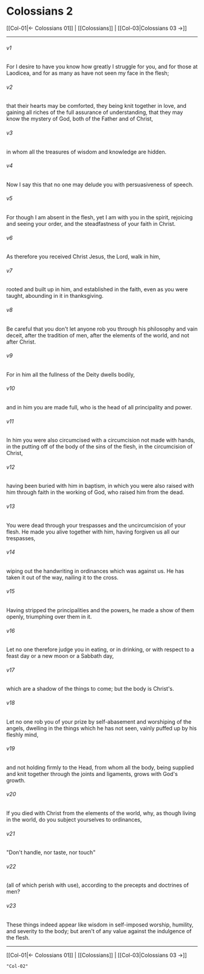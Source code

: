 # Colossians 2

[[Col-01|← Colossians 01]] | [[Colossians]] | [[Col-03|Colossians 03 →]]
***



###### v1 
For I desire to have you know how greatly I struggle for you, and for those at Laodicea, and for as many as have not seen my face in the flesh; 

###### v2 
that their hearts may be comforted, they being knit together in love, and gaining all riches of the full assurance of understanding, that they may know the mystery of God, both of the Father and of Christ, 

###### v3 
in whom all the treasures of wisdom and knowledge are hidden. 

###### v4 
Now I say this that no one may delude you with persuasiveness of speech. 

###### v5 
For though I am absent in the flesh, yet I am with you in the spirit, rejoicing and seeing your order, and the steadfastness of your faith in Christ. 

###### v6 
As therefore you received Christ Jesus, the Lord, walk in him, 

###### v7 
rooted and built up in him, and established in the faith, even as you were taught, abounding in it in thanksgiving. 

###### v8 
Be careful that you don't let anyone rob you through his philosophy and vain deceit, after the tradition of men, after the elements of the world, and not after Christ. 

###### v9 
For in him all the fullness of the Deity dwells bodily, 

###### v10 
and in him you are made full, who is the head of all principality and power. 

###### v11 
In him you were also circumcised with a circumcision not made with hands, in the putting off of the body of the sins of the flesh, in the circumcision of Christ, 

###### v12 
having been buried with him in baptism, in which you were also raised with him through faith in the working of God, who raised him from the dead. 

###### v13 
You were dead through your trespasses and the uncircumcision of your flesh. He made you alive together with him, having forgiven us all our trespasses, 

###### v14 
wiping out the handwriting in ordinances which was against us. He has taken it out of the way, nailing it to the cross. 

###### v15 
Having stripped the principalities and the powers, he made a show of them openly, triumphing over them in it. 

###### v16 
Let no one therefore judge you in eating, or in drinking, or with respect to a feast day or a new moon or a Sabbath day, 

###### v17 
which are a shadow of the things to come; but the body is Christ's. 

###### v18 
Let no one rob you of your prize by self-abasement and worshiping of the angels, dwelling in the things which he has not seen, vainly puffed up by his fleshly mind, 

###### v19 
and not holding firmly to the Head, from whom all the body, being supplied and knit together through the joints and ligaments, grows with God's growth. 

###### v20 
If you died with Christ from the elements of the world, why, as though living in the world, do you subject yourselves to ordinances, 

###### v21 
"Don't handle, nor taste, nor touch" 

###### v22 
(all of which perish with use), according to the precepts and doctrines of men? 

###### v23 
These things indeed appear like wisdom in self-imposed worship, humility, and severity to the body; but aren't of any value against the indulgence of the flesh.

***
[[Col-01|← Colossians 01]] | [[Colossians]] | [[Col-03|Colossians 03 →]]
```query 2021-09-27 16:03
"Col-02"
```